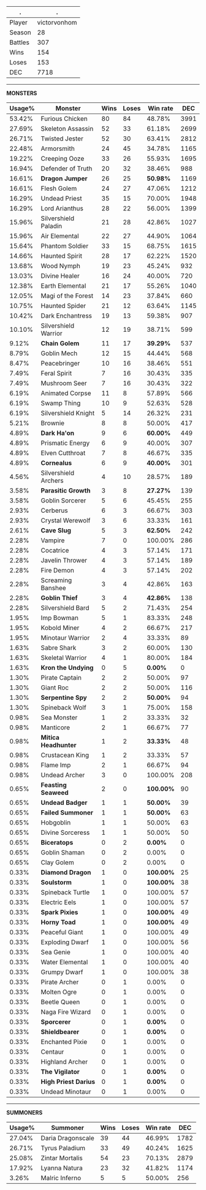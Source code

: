 .|.
|-|-
Player|victorvonhom
Season|28
Battles|307
Wins|154
Loses|153
DEC|7718

---
**MONSTERS**

Usage%|Monster|Wins|Loses|Win rate|DEC|
-|-|-|-|-|-|
53.42%|Furious Chicken|80|84|48.78%|3991|
27.69%|Skeleton Assassin|52|33|61.18%|2699|
26.71%|Twisted Jester|52|30|63.41%|2812|
22.48%|Armorsmith|24|45|34.78%|1165|
19.22%|Creeping Ooze|33|26|55.93%|1695|
16.94%|Defender of Truth|20|32|38.46%|988|
16.61%|**Dragon Jumper**|26|25|**50.98%**|1169|
16.61%|Flesh Golem|24|27|47.06%|1212|
16.29%|Undead Priest|35|15|70.00%|1948|
16.29%|Lord Arianthus|28|22|56.00%|1399|
15.96%|Silvershield Paladin|21|28|42.86%|1027|
15.96%|Air Elemental|22|27|44.90%|1064|
15.64%|Phantom Soldier|33|15|68.75%|1615|
14.66%|Haunted Spirit|28|17|62.22%|1520|
13.68%|Wood Nymph|19|23|45.24%|932|
13.03%|Divine Healer|16|24|40.00%|720|
12.38%|Earth Elemental|21|17|55.26%|1040|
12.05%|Magi of the Forest|14|23|37.84%|660|
10.75%|Haunted Spider|21|12|63.64%|1145|
10.42%|Dark Enchantress|19|13|59.38%|907|
10.10%|Silvershield Warrior|12|19|38.71%|599|
9.12%|**Chain Golem**|11|17|**39.29%**|537|
8.79%|Goblin Mech|12|15|44.44%|568|
8.47%|Peacebringer|10|16|38.46%|551|
7.49%|Feral Spirit|7|16|30.43%|335|
7.49%|Mushroom Seer|7|16|30.43%|322|
6.19%|Animated Corpse|11|8|57.89%|566|
6.19%|Swamp Thing|10|9|52.63%|528|
6.19%|Silvershield Knight|5|14|26.32%|231|
5.21%|Brownie|8|8|50.00%|417|
4.89%|**Dark Ha'on**|9|6|**60.00%**|449|
4.89%|Prismatic Energy|6|9|40.00%|307|
4.89%|Elven Cutthroat|7|8|46.67%|335|
4.89%|**Cornealus**|6|9|**40.00%**|301|
4.56%|Silvershield Archers|4|10|28.57%|189|
3.58%|**Parasitic Growth**|3|8|**27.27%**|139|
3.58%|Goblin Sorcerer|5|6|45.45%|255|
2.93%|Cerberus|6|3|66.67%|303|
2.93%|Crystal Werewolf|3|6|33.33%|161|
2.61%|**Cave Slug**|5|3|**62.50%**|242|
2.28%|Vampire|7|0|100.00%|286|
2.28%|Cocatrice|4|3|57.14%|171|
2.28%|Javelin Thrower|4|3|57.14%|189|
2.28%|Fire Demon|4|3|57.14%|202|
2.28%|Screaming Banshee|3|4|42.86%|163|
2.28%|**Goblin Thief**|3|4|**42.86%**|138|
2.28%|Silvershield Bard|5|2|71.43%|254|
1.95%|Imp Bowman|5|1|83.33%|248|
1.95%|Kobold Miner|4|2|66.67%|217|
1.95%|Minotaur Warrior|2|4|33.33%|89|
1.63%|Sabre Shark|3|2|60.00%|130|
1.63%|Skeletal Warrior|4|1|80.00%|184|
1.63%|**Kron the Undying**|0|5|**0.00%**|0|
1.30%|Pirate Captain|2|2|50.00%|97|
1.30%|Giant Roc|2|2|50.00%|116|
1.30%|**Serpentine Spy**|2|2|**50.00%**|94|
1.30%|Spineback Wolf|3|1|75.00%|158|
0.98%|Sea Monster|1|2|33.33%|32|
0.98%|Manticore|2|1|66.67%|77|
0.98%|**Mitica Headhunter**|1|2|**33.33%**|48|
0.98%|Crustacean King|1|2|33.33%|57|
0.98%|Flame Imp|2|1|66.67%|94|
0.98%|Undead Archer|3|0|100.00%|208|
0.65%|**Feasting Seaweed**|2|0|**100.00%**|90|
0.65%|**Undead Badger**|1|1|**50.00%**|39|
0.65%|**Failed Summoner**|1|1|**50.00%**|63|
0.65%|Hobgoblin|1|1|50.00%|63|
0.65%|Divine Sorceress|1|1|50.00%|50|
0.65%|**Biceratops**|0|2|**0.00%**|0|
0.65%|Goblin Shaman|0|2|0.00%|0|
0.65%|Clay Golem|0|2|0.00%|0|
0.33%|**Diamond Dragon**|1|0|**100.00%**|25|
0.33%|**Soulstorm**|1|0|**100.00%**|38|
0.33%|Spineback Turtle|1|0|100.00%|57|
0.33%|Electric Eels|1|0|100.00%|57|
0.33%|**Spark Pixies**|1|0|**100.00%**|49|
0.33%|**Horny Toad**|1|0|**100.00%**|49|
0.33%|Peaceful Giant|1|0|100.00%|49|
0.33%|Exploding Dwarf|1|0|100.00%|56|
0.33%|Sea Genie|1|0|100.00%|40|
0.33%|Water Elemental|1|0|100.00%|40|
0.33%|Grumpy Dwarf|1|0|100.00%|38|
0.33%|Pirate Archer|0|1|0.00%|0|
0.33%|Molten Ogre|0|1|0.00%|0|
0.33%|Beetle Queen|0|1|0.00%|0|
0.33%|Naga Fire Wizard|0|1|0.00%|0|
0.33%|**Sporcerer**|0|1|**0.00%**|0|
0.33%|**Shieldbearer**|0|1|**0.00%**|0|
0.33%|Enchanted Pixie|0|1|0.00%|0|
0.33%|Centaur|0|1|0.00%|0|
0.33%|Highland Archer|0|1|0.00%|0|
0.33%|**The Vigilator**|0|1|**0.00%**|0|
0.33%|**High Priest Darius**|0|1|**0.00%**|0|
0.33%|Undead Minotaur|0|1|0.00%|0|

---
**SUMMONERS**

Usage%|Summoner|Wins|Loses|Win rate|DEC|
-|-|-|-|-|-|
27.04%|Daria Dragonscale|39|44|46.99%|1782|
26.71%|Tyrus Paladium|33|49|40.24%|1625|
25.08%|Zintar Mortalis|54|23|70.13%|2879|
17.92%|Lyanna Natura|23|32|41.82%|1174|
3.26%|Malric Inferno|5|5|50.00%|256|

